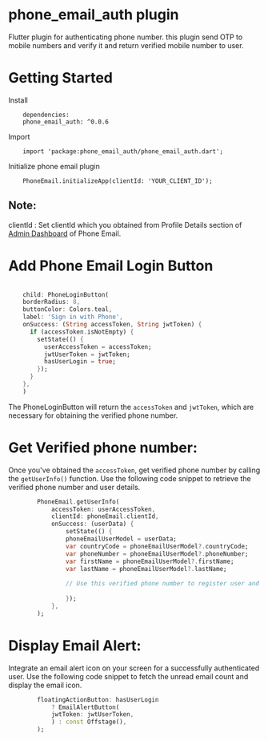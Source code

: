 # phone_email_auth plugin

Flutter plugin for authenticating phone number. this plugin send OTP to mobile numbers and verify it and return verified  mobile number to user. 

# Getting Started

Install

```
    dependencies:
    phone_email_auth: ^0.0.6
```

Import

```
    import 'package:phone_email_auth/phone_email_auth.dart';
```

Initialize phone email plugin

```
    PhoneEmail.initializeApp(clientId: 'YOUR_CLIENT_ID');
```

## Note:
clientId : Set clientId which you obtained from Profile Details section of [Admin Dashboard](https://admin.phone.email/) of Phone Email.


# Add Phone Email Login Button

```dart
    
    child: PhoneLoginButton(
    borderRadius: 8,
    buttonColor: Colors.teal,
    label: 'Sign in with Phone',
    onSuccess: (String accessToken, String jwtToken) {
      if (accessToken.isNotEmpty) {
        setState(() {
          userAccessToken = accessToken;
          jwtUserToken = jwtToken;
          hasUserLogin = true;
        });
      }
    },
    )
```

The PhoneLoginButton will return the `accessToken` and `jwtToken`, which are necessary for obtaining the verified phone number.

# Get Verified phone number:

Once you've obtained the `accessToken`, get verified phone number by calling the `getUserInfo()` function. Use the following code snippet to retrieve the verified phone number and user details.

```dart
        PhoneEmail.getUserInfo(
            accessToken: userAccessToken,
            clientId: phoneEmail.clientId,
            onSuccess: (userData) {
                setState(() {
                phoneEmailUserModel = userData;
                var countryCode = phoneEmailUserModel?.countryCode;
                var phoneNumber = phoneEmailUserModel?.phoneNumber;
                var firstName = phoneEmailUserModel?.firstName;
                var lastName = phoneEmailUserModel?.lastName;
    
                // Use this verified phone number to register user and create your session
    
                });
            },
        );
```

# Display Email Alert:

Integrate an email alert icon on your screen for a successfully authenticated user. Use the following code snippet to fetch the unread email count and display the email icon.

```dart
        floatingActionButton: hasUserLogin
            ? EmailAlertButton(
            jwtToken: jwtUserToken,
            ) : const Offstage(),
        );
```


